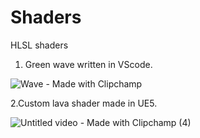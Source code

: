# Shaders
 HLSL shaders
1. Green wave written in VScode.



![Wave - Made with Clipchamp](https://user-images.githubusercontent.com/54118211/232930263-2e021a2a-45f0-4f73-98b7-2d06d2d8adb8.gif)



   





2.Custom lava shader made in UE5.




![Untitled video - Made with Clipchamp (4)](https://github.com/Datonlinegamer/Shaders/assets/54118211/7ee26aac-0018-4322-829a-c965e99fc6af)






